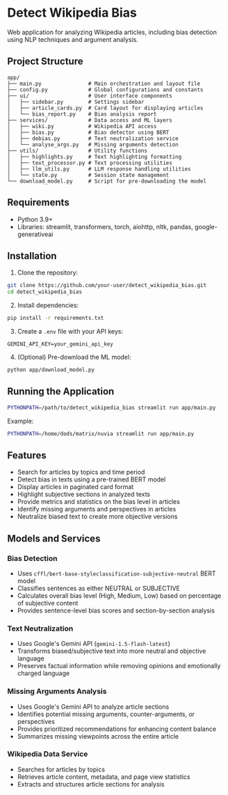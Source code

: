 # Detect Wikipedia Bias

Web application for analyzing Wikipedia articles, including bias detection using NLP techniques and argument analysis.

## Project Structure

```
app/
├── main.py               # Main orchestration and layout file
├── config.py             # Global configurations and constants
├── ui/                   # User interface components
│   ├── sidebar.py        # Settings sidebar
│   ├── article_cards.py  # Card layout for displaying articles
│   └── bias_report.py    # Bias analysis report
├── services/             # Data access and ML layers
│   ├── wiki.py           # Wikipedia API access
│   ├── bias.py           # Bias detector using BERT
│   ├── debias.py         # Text neutralization service
│   └── analyse_args.py   # Missing arguments detection
├── utils/                # Utility functions
│   ├── highlights.py     # Text highlighting formatting
│   ├── text_processor.py # Text processing utilities
│   ├── llm_utils.py      # LLM response handling utilities
│   └── state.py          # Session state management
└── download_model.py     # Script for pre-downloading the model
```

## Requirements

- Python 3.9+
- Libraries: streamlit, transformers, torch, aiohttp, nltk, pandas, google-generativeai

## Installation

1. Clone the repository:
```bash
git clone https://github.com/your-user/detect_wikipedia_bias.git
cd detect_wikipedia_bias
```

2. Install dependencies:
```bash
pip install -r requirements.txt
```

3. Create a `.env` file with your API keys:
```
GEMINI_API_KEY=your_gemini_api_key
```

4. (Optional) Pre-download the ML model:
```bash
python app/download_model.py
```

## Running the Application

```bash
PYTHONPATH=/path/to/detect_wikipedia_bias streamlit run app/main.py
```

Example:
```bash
PYTHONPATH=/home/dods/matrix/nuvia streamlit run app/main.py
```

## Features

- Search for articles by topics and time period
- Detect bias in texts using a pre-trained BERT model
- Display articles in paginated card format
- Highlight subjective sections in analyzed texts
- Provide metrics and statistics on the bias level in articles
- Identify missing arguments and perspectives in articles
- Neutralize biased text to create more objective versions

## Models and Services

### Bias Detection
- Uses `cffl/bert-base-styleclassification-subjective-neutral` BERT model
- Classifies sentences as either NEUTRAL or SUBJECTIVE
- Calculates overall bias level (High, Medium, Low) based on percentage of subjective content
- Provides sentence-level bias scores and section-by-section analysis

### Text Neutralization
- Uses Google's Gemini API (`gemini-1.5-flash-latest`)
- Transforms biased/subjective text into more neutral and objective language
- Preserves factual information while removing opinions and emotionally charged language

### Missing Arguments Analysis
- Uses Google's Gemini API to analyze article sections
- Identifies potential missing arguments, counter-arguments, or perspectives
- Provides prioritized recommendations for enhancing content balance
- Summarizes missing viewpoints across the entire article

### Wikipedia Data Service
- Searches for articles by topics
- Retrieves article content, metadata, and page view statistics
- Extracts and structures article sections for analysis
